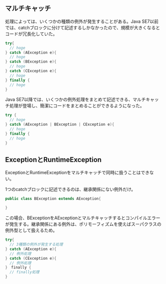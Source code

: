 ## マルチキャッチ

処理によっては、いくつかの種類の例外が発生することがある。Java SE7以前では、catchブロックに分けて記述するしかなかったので、規模が大きくなるとコードが冗長化していた。

```Java
try{
  // hoge
} catch (AException e){
  // hoge
} catch (BException e){
  // hoge
} catch (CException e){
  // hoge
} finally {
  // hoge
}
```

Java SE7以降では、いくつかの例外処理をまとめて記述できる、マルチキャッチ処理が登場し、簡潔にコードをまとめることができるようになった。

```Java
try {
  // hoge
} catch (AException | BException | CException e){
  // hoge
} finally {
  // hoge
}
```

## ExceptionとRuntimeException

ExceptionとRuntimeExceptionをマルチキャッチで同時に扱うことはできない。

1つのcatchブロックに記述できるのは、継承関係にない例外だけ。

```Java
public class BException extends AException{

}
```

この場合、BExceptionをAExceptionとマルチキャッチするとコンパイルエラーが発生する。継承関係にある例外は、ポリモーフィズムを使えばスーパクラスの例外型として扱えるため。


```Java
try{
  // 3種類の例外が発生する処理
} catch (AException e){
  // 例外処理
} catch (CException e){
  // 例外処理
}　finally {
  // finally処理
}
```





